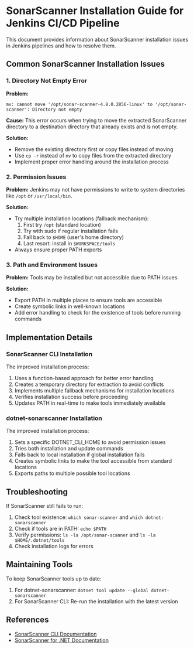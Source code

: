 # SonarScanner Installation Guide for Jenkins CI/CD Pipeline

This document provides information about SonarScanner installation issues in Jenkins pipelines and how to resolve them.

## Common SonarScanner Installation Issues

### 1. Directory Not Empty Error

**Problem:**
```
mv: cannot move '/opt/sonar-scanner-4.8.0.2856-linux' to '/opt/sonar-scanner': Directory not empty
```

**Cause:**
This error occurs when trying to move the extracted SonarScanner directory to a destination directory that already exists and is not empty.

**Solution:**
- Remove the existing directory first or copy files instead of moving
- Use `cp -r` instead of `mv` to copy files from the extracted directory
- Implement proper error handling around the installation process

### 2. Permission Issues

**Problem:**
Jenkins may not have permissions to write to system directories like `/opt` or `/usr/local/bin`.

**Solution:**
- Try multiple installation locations (fallback mechanism):
  1. First try `/opt` (standard location)
  2. Try with sudo if regular installation fails
  3. Fall back to `$HOME` (user's home directory)
  4. Last resort: install in `$WORKSPACE/tools`
- Always ensure proper PATH exports

### 3. Path and Environment Issues

**Problem:**
Tools may be installed but not accessible due to PATH issues.

**Solution:**
- Export PATH in multiple places to ensure tools are accessible
- Create symbolic links in well-known locations
- Add error handling to check for the existence of tools before running commands

## Implementation Details

### SonarScanner CLI Installation

The improved installation process:

1. Uses a function-based approach for better error handling
2. Creates a temporary directory for extraction to avoid conflicts
3. Implements multiple fallback mechanisms for installation locations
4. Verifies installation success before proceeding
5. Updates PATH in real-time to make tools immediately available

### dotnet-sonarscanner Installation

The improved installation process:

1. Sets a specific DOTNET_CLI_HOME to avoid permission issues
2. Tries both installation and update commands
3. Falls back to local installation if global installation fails
4. Creates symbolic links to make the tool accessible from standard locations
5. Exports paths to multiple possible tool locations

## Troubleshooting

If SonarScanner still fails to run:

1. Check tool existence: `which sonar-scanner` and `which dotnet-sonarscanner`
2. Check if tools are in PATH: `echo $PATH`
3. Verify permissions: `ls -la /opt/sonar-scanner` and `ls -la $HOME/.dotnet/tools`
4. Check installation logs for errors

## Maintaining Tools

To keep SonarScanner tools up to date:

1. For dotnet-sonarscanner: `dotnet tool update --global dotnet-sonarscanner`
2. For SonarScanner CLI: Re-run the installation with the latest version

## References

- [SonarScanner CLI Documentation](https://docs.sonarqube.org/latest/analysis/scan/sonarscanner/)
- [SonarScanner for .NET Documentation](https://docs.sonarqube.org/latest/analysis/scan/sonarscanner-for-msbuild/)
